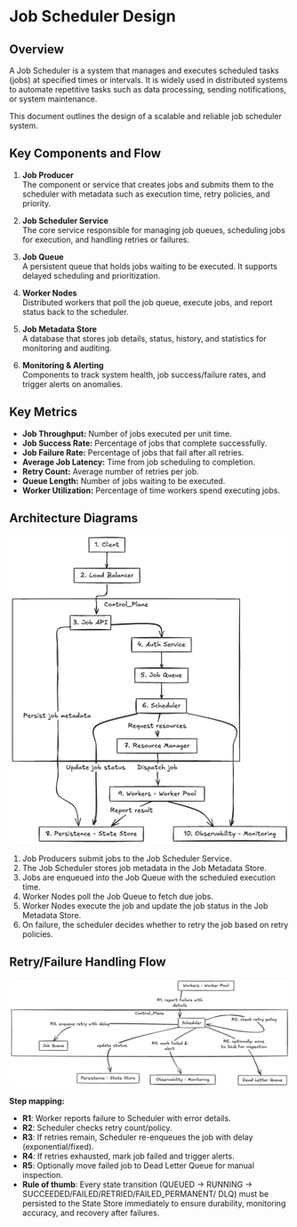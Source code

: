 # Job Scheduler Design

## Overview

A Job Scheduler is a system that manages and executes scheduled tasks (jobs) at specified times or intervals. It is widely used in distributed systems to automate repetitive tasks such as data processing, sending notifications, or system maintenance.

This document outlines the design of a scalable and reliable job scheduler system.

## Key Components and Flow

1. **Job Producer**  
   The component or service that creates jobs and submits them to the scheduler with metadata such as execution time, retry policies, and priority.

2. **Job Scheduler Service**  
   The core service responsible for managing job queues, scheduling jobs for execution, and handling retries or failures.

3. **Job Queue**  
   A persistent queue that holds jobs waiting to be executed. It supports delayed scheduling and prioritization.

4. **Worker Nodes**  
   Distributed workers that poll the job queue, execute jobs, and report status back to the scheduler.

5. **Job Metadata Store**  
   A database that stores job details, status, history, and statistics for monitoring and auditing.

6. **Monitoring & Alerting**  
   Components to track system health, job success/failure rates, and trigger alerts on anomalies.


## Key Metrics

- **Job Throughput:** Number of jobs executed per unit time.
- **Job Success Rate:** Percentage of jobs that complete successfully.
- **Job Failure Rate:** Percentage of jobs that fail after all retries.
- **Average Job Latency:** Time from job scheduling to completion.
- **Retry Count:** Average number of retries per job.
- **Queue Length:** Number of jobs waiting to be executed.
- **Worker Utilization:** Percentage of time workers spend executing jobs.

## Architecture Diagrams

![Normal Job Scheduler Flow](normal-job-scheduler-flow.excalidraw.png)

1. Job Producers submit jobs to the Job Scheduler Service.
2. The Job Scheduler stores job metadata in the Job Metadata Store.
3. Jobs are enqueued into the Job Queue with the scheduled execution time.
4. Worker Nodes poll the Job Queue to fetch due jobs.
5. Worker Nodes execute the job and update the job status in the Job Metadata Store.
6. On failure, the scheduler decides whether to retry the job based on retry policies.

## Retry/Failure Handling Flow

![Retry and Failure Handling Flow](retry-failure-flow.excalidraw.png)

**Step mapping:**
- **R1**: Worker reports failure to Scheduler with error details.  
- **R2**: Scheduler checks retry count/policy.  
- **R3**: If retries remain, Scheduler re-enqueues the job with delay (exponential/fixed).  
- **R4**: If retries exhausted, mark job failed and trigger alerts.  
- **R5**: Optionally move failed job to Dead Letter Queue for manual inspection.
- **Rule of thumb**: Every state transition (QUEUED → RUNNING → SUCCEEDED/FAILED/RETRIED/FAILED_PERMANENT/ DLQ) must be persisted to the State Store immediately to ensure durability, monitoring accuracy, and recovery after failures.
